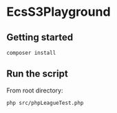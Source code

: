 # EcsS3Playground

## Getting started
```
composer install
```

## Run the script
From root directory:
```
php src/phpLeagueTest.php
```
